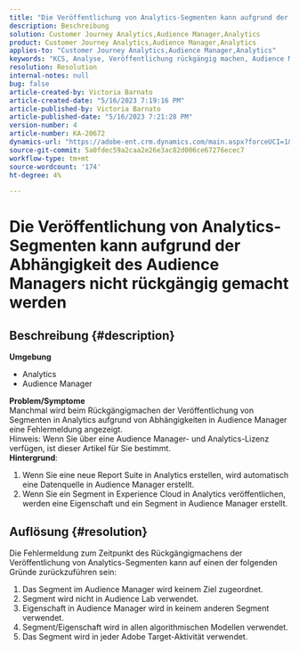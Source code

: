```yaml
---
title: "Die Veröffentlichung von Analytics-Segmenten kann aufgrund der Abhängigkeit der Audience Manager nicht rückgängig gemacht werden"
description: Beschreibung
solution: Customer Journey Analytics,Audience Manager,Analytics
product: Customer Journey Analytics,Audience Manager,Analytics
applies-to: "Customer Journey Analytics,Audience Manager,Analytics"
keywords: "KCS, Analyse, Veröffentlichung rückgängig machen, Audience Manager, Segmente"
resolution: Resolution
internal-notes: null
bug: false
article-created-by: Victoria Barnato
article-created-date: "5/16/2023 7:19:16 PM"
article-published-by: Victoria Barnato
article-published-date: "5/16/2023 7:21:28 PM"
version-number: 4
article-number: KA-20672
dynamics-url: "https://adobe-ent.crm.dynamics.com/main.aspx?forceUCI=1&pagetype=entityrecord&etn=knowledgearticle&id=08620c86-1ef4-ed11-8848-6045bd006ce9"
source-git-commit: 5a0fdec59a2caa2e26e3ac82d006ce67276ecec7
workflow-type: tm+mt
source-wordcount: '174'
ht-degree: 4%

---
```


# Die Veröffentlichung von Analytics-Segmenten kann aufgrund der Abhängigkeit des Audience Managers nicht rückgängig gemacht werden

## Beschreibung {#description}

<b>Umgebung</b>
- Analytics
- Audience Manager

<b>Problem/Symptome</b><br>Manchmal wird beim Rückgängigmachen der Veröffentlichung von Segmenten in Analytics aufgrund von Abhängigkeiten in Audience Manager eine Fehlermeldung angezeigt.<br>Hinweis: Wenn Sie über eine Audience Manager- und Analytics-Lizenz verfügen, ist dieser Artikel für Sie bestimmt.
 <br><b>Hintergrund</b>:
1. Wenn Sie eine neue Report Suite in Analytics erstellen, wird automatisch eine Datenquelle in Audience Manager erstellt.
2. Wenn Sie ein Segment in Experience Cloud in Analytics veröffentlichen, werden eine Eigenschaft und ein Segment in Audience Manager erstellt.



## Auflösung {#resolution}


Die Fehlermeldung zum Zeitpunkt des Rückgängigmachens der Veröffentlichung von Analytics-Segmenten kann auf einen der folgenden Gründe zurückzuführen sein:

1. Das Segment im Audience Manager wird keinem Ziel zugeordnet.
2. Segment wird nicht in Audience Lab verwendet.
3. Eigenschaft in Audience Manager wird in keinem anderen Segment verwendet.
4. Segment/Eigenschaft wird in allen algorithmischen Modellen verwendet.
5. Das Segment wird in jeder Adobe Target-Aktivität verwendet.

